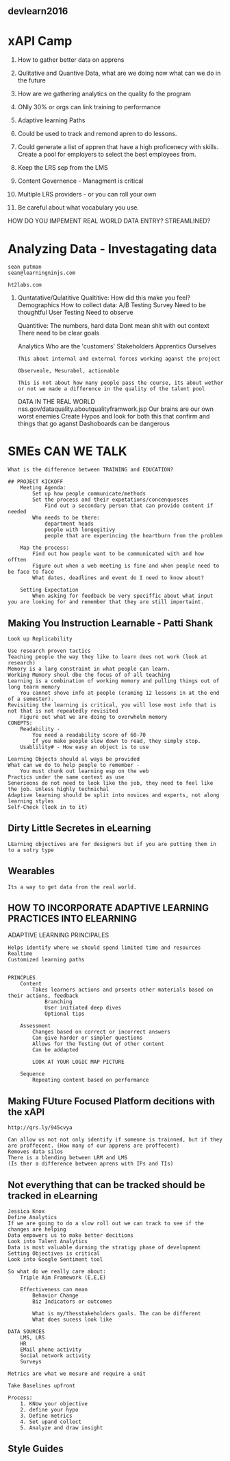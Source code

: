 ## devlearn2016

# xAPI Camp

01. How to gather better data on apprens
02. Qulitative and Quantive Data, what are we doing now what can we do in the future
03. How are we gathering analytics on the quality fo the program
04. ONly 30% or orgs can link training to performance
05. Adaptive learning Paths
06. Could be used to track and remond apren to do lessons.
07. Could generate a list of appren that have a high proficenecy with skills. Create a pool for employers to select the best employees from.

08. Keep the LRS sep from the LMS
09. Content Governence - Managment is critical
10. Multiple LRS providers - or you can roll your own
11. Be careful about what vocabulary you use.


HOW DO YOU IMPEMENT REAL WORLD DATA ENTRY? STREAMLINED?

# Analyzing Data - Investagating data
	sean putman
	sean@learningninjs.com

	ht2labs.com

01. Quntatative/Qulatitive
	Qualtitive:
		How did this make you feel?
		Demographics
		How to collect data:
			A/B Testing
			Survey
				Need to be thoughtful
			User Testing
				Need to observe 

	Quantitive: The numbers, hard data
		Dont mean shit with out context
		There need to be clear goals

	Analytics
		Who are the 'customers'
			Stakeholders
			Apprentics
			Ourselves

		This about internal and external forces working aganst the project

		Observeale, Mesurabel, actionable

		This is not about how many people pass the course, its about wether or not we made a difference in the quality of the talent pool

	DATA IN THE REAL WORLD
		nss.gov/dataquality.aboutqualityframwork.jsp
		Our brains are our own worst enemies
		Create Hypos and look for both this that confirm and things that go aganst
		Dashoboards can be dangerous

# SMEs CAN WE TALK
	
	What is the difference between TRAINING and EDUCATION?

	## PROJECT KICKOFF
		Meeting Agenda:
			Set up how people communicate/methods
			Set the process and their expetations/concenquesces
				Find out a secondary person that can provide content if needed
			Who needs to be there:
				department heads
				people with longegitivy
				people that are experincing the heartburn from the problem

		Map the process:
			Find out how people want to be communicated with and how offten
			Figure out when a web meeting is fine and when people need to be face to face
			What dates, deadlines and event do I need to know about?

		Setting Expectation
			When asking for feedback be very speciffic about what input you are looking for and remember that they are still importaint.

## Making You Instruction Learnable - Patti Shank

	Look up Replicability

	Use research proven tactics
	Teaching people the way they like to learn does not work (look at research)
	Memory is a larg constraint in what people can learn.
	Working Memory shoul dbe the focus of of all teaching
	Learning is a combination of working memory and pulling things out of long tearm memory
		You cannot shove info at people (craming 12 lessons in at the end of a semester).
	Revisiting the learning is critical, you will lose most info that is not that is not repeatedly revisited
		Figure out what we are doing to overwhelm memory
	CONEPTS:
		Readability - 
			You need a readability score of 60-70
			If you make people slow down to read, they simply stop.
		Usablility# - How easy an object is to use

	Learning Objects should al ways be provided
	What can we do to help people to remember - 
		You must chunk out learning esp on the web
	Practics under the same context as use
	Senerieons do not need to look like the job, they need to feel like the job. Unless highly technichal
	Adaptive learning should be split into novices and experts, not along learning styles
	Self-Check (look in to it)

## Dirty Little Secretes in eLearning

	LEarning objectives are for designers but if you are putting them in to a sotry type

## Wearables

	Its a way to get data from the real world.

## HOW TO INCORPORATE ADAPTIVE LEARNING PRACTICES INTO ELEARNING

ADAPTIVE LEARNING PRINCIPALES

	Helps identify where we should spend limited time and resources
	Realtime
	Customized learning paths


	PRINCPLES
		Content
			Takes learners actions and prsents other materials based on their actions, feedback
				Branching
				User initiated deep dives
				Optional tips

		Assessment
			Changes based on correct or incorrect answers
			Can give harder or simpler questions
			Allows for the Testing Out of other content
			Can be addapted 

			LOOK AT YOUR LOGIC MAP PICTURE

		Sequence
			Repeating content based on performance

## Making FUture Focused Platform decitions with the xAPI

	http://qrs.ly/945cvya

	Can allow us not not only identify if someone is trainned, but if they are proffecent. (How many of our apprens are proffecent)
	Removes data silos
	There is a blending between LRM and LMS
	(Is ther a difference between aprens with IPs and TIs)

## Not everything that can be tracked should be tracked in eLearning

	Jessica Knox
	Define Analytics
	If we are going to do a slow roll out we can track to see if the changes are helping
	Data empowers us to make better decitions
	Look into Talent Analytics
	Data is most valuable durning the stratigy phase of development
	Setting Objectives is critical
	Look into Google Sentiment tool

	So what do we really care about:
		Triple Aim Framework (E,E,E)

		Effectiveness can mean
			Behavior Change
			Biz Indicators or outcomes

			What is my/thesstakeholders goals. The can be different
			What does sucess look like

	DATA SOURCES
		LMS, LRS
		HR
		EMail phone activity
		Social network activity
		Surveys

	Metrics are what we mesure and require a unit

	Take Baselines upfront

	Process:
		1. KNow your objective
		2. define your hypo
		3. Define metrics
		4. Set upand collect
		5. Analyze and draw insight

## Style Guides

	



	




